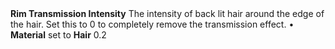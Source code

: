 <tr>
<td><strong>Rim Transmission Intensity</strong></td>
<td>The intensity of back lit hair around the edge of the hair. Set this to 0 to completely remove the transmission effect.</td>
<td>&#8226; <strong>Material</strong> set to <strong>Hair</strong></td>
<td>0.2</td>
</tr>

